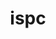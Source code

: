 ---
title: "ispc"
layout: cache
categories: [package, develop]
meta: {"versions": ["1.19.0", "1.20.0"], "compilers": ["gcc@=11.1.0"], "oss": ["ubuntu20.04"], "platforms": ["linux"], "targets": ["x86_64_v3"], "stacks": ["data-vis-sdk", "e4s", "root"], "num_specs": 42, "num_specs_by_stack": {"root": 42, "e4s": 22, "data-vis-sdk": 20}}
spec_details: [{"hash": "zggmvl6uvct5pkq7mts4r27uqkblw3en", "compiler": "gcc@=11.1.0", "versions": ["1.19.0"], "os": "ubuntu20.04", "platform": "linux", "target": "x86_64_v3", "variants": ["build_system=cmake", "build_type=Release", "generator=make", "~ipo"], "stacks": ["root", "e4s"], "size": "-", "tarball": "https://binaries.spack.io/develop/build_cache/linux-ubuntu20.04-x86_64_v3/gcc-11.1.0/ispc-1.19.0/linux-ubuntu20.04-x86_64_v3-gcc-11.1.0-ispc-1.19.0-zggmvl6uvct5pkq7mts4r27uqkblw3en.spack"}, {"hash": "qc3lzb243fbckn725gev7ikllw5jtei5", "compiler": "gcc@=11.1.0", "versions": ["1.19.0"], "os": "ubuntu20.04", "platform": "linux", "target": "x86_64_v3", "variants": ["build_system=cmake", "build_type=RelWithDebInfo", "generator=make", "~ipo"], "stacks": ["root", "data-vis-sdk"], "size": "-", "tarball": "https://binaries.spack.io/develop/build_cache/linux-ubuntu20.04-x86_64_v3/gcc-11.1.0/ispc-1.19.0/linux-ubuntu20.04-x86_64_v3-gcc-11.1.0-ispc-1.19.0-qc3lzb243fbckn725gev7ikllw5jtei5.spack"}, {"hash": "ciiqhl3c62h6iixlamm5vflynylolket", "compiler": "gcc@=11.1.0", "versions": ["1.19.0"], "os": "ubuntu20.04", "platform": "linux", "target": "x86_64_v3", "variants": ["build_system=cmake", "build_type=Release", "generator=make", "~ipo"], "stacks": ["root", "data-vis-sdk"], "size": "-", "tarball": "https://binaries.spack.io/develop/build_cache/linux-ubuntu20.04-x86_64_v3/gcc-11.1.0/ispc-1.19.0/linux-ubuntu20.04-x86_64_v3-gcc-11.1.0-ispc-1.19.0-ciiqhl3c62h6iixlamm5vflynylolket.spack"}, {"hash": "awel4p4n4gvtvrqt5sp35chfuvx2buej", "compiler": "gcc@=11.1.0", "versions": ["1.19.0"], "os": "ubuntu20.04", "platform": "linux", "target": "x86_64_v3", "variants": ["build_system=cmake", "build_type=RelWithDebInfo", "generator=make", "~ipo"], "stacks": ["root", "data-vis-sdk"], "size": "-", "tarball": "https://binaries.spack.io/develop/build_cache/linux-ubuntu20.04-x86_64_v3/gcc-11.1.0/ispc-1.19.0/linux-ubuntu20.04-x86_64_v3-gcc-11.1.0-ispc-1.19.0-awel4p4n4gvtvrqt5sp35chfuvx2buej.spack"}, {"hash": "7oqqzz3zya3q7nebopkoopav2z7xdooe", "compiler": "gcc@=11.1.0", "versions": ["1.19.0"], "os": "ubuntu20.04", "platform": "linux", "target": "x86_64_v3", "variants": ["build_system=cmake", "build_type=Release", "generator=make", "~ipo"], "stacks": ["root", "data-vis-sdk"], "size": "-", "tarball": "https://binaries.spack.io/develop/build_cache/linux-ubuntu20.04-x86_64_v3/gcc-11.1.0/ispc-1.19.0/linux-ubuntu20.04-x86_64_v3-gcc-11.1.0-ispc-1.19.0-7oqqzz3zya3q7nebopkoopav2z7xdooe.spack"}, {"hash": "tzborq47kkm2l3slqfvmadywk532wgfw", "compiler": "gcc@=11.1.0", "versions": ["1.19.0"], "os": "ubuntu20.04", "platform": "linux", "target": "x86_64_v3", "variants": ["build_system=cmake", "build_type=Release", "generator=make", "~ipo"], "stacks": ["root", "e4s"], "size": "-", "tarball": "https://binaries.spack.io/develop/build_cache/linux-ubuntu20.04-x86_64_v3/gcc-11.1.0/ispc-1.19.0/linux-ubuntu20.04-x86_64_v3-gcc-11.1.0-ispc-1.19.0-tzborq47kkm2l3slqfvmadywk532wgfw.spack"}, {"hash": "m5s4vpb6sv6ugctoe37lopo732wysdbp", "compiler": "gcc@=11.1.0", "versions": ["1.19.0"], "os": "ubuntu20.04", "platform": "linux", "target": "x86_64_v3", "variants": ["build_system=cmake", "build_type=Release", "generator=make", "~ipo"], "stacks": ["root", "data-vis-sdk"], "size": "-", "tarball": "https://binaries.spack.io/develop/build_cache/linux-ubuntu20.04-x86_64_v3/gcc-11.1.0/ispc-1.19.0/linux-ubuntu20.04-x86_64_v3-gcc-11.1.0-ispc-1.19.0-m5s4vpb6sv6ugctoe37lopo732wysdbp.spack"}, {"hash": "2sfm62grq44uh3kx3ap2l6ymnbtuxf6f", "compiler": "gcc@=11.1.0", "versions": ["1.19.0"], "os": "ubuntu20.04", "platform": "linux", "target": "x86_64_v3", "variants": ["build_system=cmake", "build_type=RelWithDebInfo", "generator=make", "~ipo"], "stacks": ["root", "e4s"], "size": "-", "tarball": "https://binaries.spack.io/develop/build_cache/linux-ubuntu20.04-x86_64_v3/gcc-11.1.0/ispc-1.19.0/linux-ubuntu20.04-x86_64_v3-gcc-11.1.0-ispc-1.19.0-2sfm62grq44uh3kx3ap2l6ymnbtuxf6f.spack"}, {"hash": "whgrh3cazvbdifwe2pkrcqyrr7b5za6d", "compiler": "gcc@=11.1.0", "versions": ["1.20.0"], "os": "ubuntu20.04", "platform": "linux", "target": "x86_64_v3", "variants": ["build_system=cmake", "build_type=Release", "generator=make", "~ipo"], "stacks": ["root", "e4s"], "size": "-", "tarball": "https://binaries.spack.io/develop/build_cache/linux-ubuntu20.04-x86_64_v3/gcc-11.1.0/ispc-1.20.0/linux-ubuntu20.04-x86_64_v3-gcc-11.1.0-ispc-1.20.0-whgrh3cazvbdifwe2pkrcqyrr7b5za6d.spack"}, {"hash": "skiecjkwdkobsiem7dm4ntycozyn6dce", "compiler": "gcc@=11.1.0", "versions": ["1.19.0"], "os": "ubuntu20.04", "platform": "linux", "target": "x86_64_v3", "variants": ["build_system=cmake", "build_type=RelWithDebInfo", "generator=make", "~ipo"], "stacks": ["root", "data-vis-sdk"], "size": "-", "tarball": "https://binaries.spack.io/develop/build_cache/linux-ubuntu20.04-x86_64_v3/gcc-11.1.0/ispc-1.19.0/linux-ubuntu20.04-x86_64_v3-gcc-11.1.0-ispc-1.19.0-skiecjkwdkobsiem7dm4ntycozyn6dce.spack"}, {"hash": "dv6iiez2d5yqnhcofzjtmlfeygh3t652", "compiler": "gcc@=11.1.0", "versions": ["1.19.0"], "os": "ubuntu20.04", "platform": "linux", "target": "x86_64_v3", "variants": ["build_system=cmake", "build_type=Release", "generator=make", "~ipo"], "stacks": ["root", "e4s"], "size": "-", "tarball": "https://binaries.spack.io/develop/build_cache/linux-ubuntu20.04-x86_64_v3/gcc-11.1.0/ispc-1.19.0/linux-ubuntu20.04-x86_64_v3-gcc-11.1.0-ispc-1.19.0-dv6iiez2d5yqnhcofzjtmlfeygh3t652.spack"}, {"hash": "kypwxwi6im2jtjenur4hrcgoqgsatpqj", "compiler": "gcc@=11.1.0", "versions": ["1.19.0"], "os": "ubuntu20.04", "platform": "linux", "target": "x86_64_v3", "variants": ["build_system=cmake", "build_type=RelWithDebInfo", "generator=make", "~ipo"], "stacks": ["root", "data-vis-sdk"], "size": "-", "tarball": "https://binaries.spack.io/develop/build_cache/linux-ubuntu20.04-x86_64_v3/gcc-11.1.0/ispc-1.19.0/linux-ubuntu20.04-x86_64_v3-gcc-11.1.0-ispc-1.19.0-kypwxwi6im2jtjenur4hrcgoqgsatpqj.spack"}, {"hash": "kfyqvxs7xjn2xqy2z2ftycj2ja6bwqmk", "compiler": "gcc@=11.1.0", "versions": ["1.20.0"], "os": "ubuntu20.04", "platform": "linux", "target": "x86_64_v3", "variants": ["build_system=cmake", "build_type=Release", "generator=make", "~ipo"], "stacks": ["root", "data-vis-sdk"], "size": "-", "tarball": "https://binaries.spack.io/develop/build_cache/linux-ubuntu20.04-x86_64_v3/gcc-11.1.0/ispc-1.20.0/linux-ubuntu20.04-x86_64_v3-gcc-11.1.0-ispc-1.20.0-kfyqvxs7xjn2xqy2z2ftycj2ja6bwqmk.spack"}, {"hash": "r663l5phmmnrsl6qzwvcyh5kcz5mudmm", "compiler": "gcc@=11.1.0", "versions": ["1.19.0"], "os": "ubuntu20.04", "platform": "linux", "target": "x86_64_v3", "variants": ["build_system=cmake", "build_type=RelWithDebInfo", "generator=make", "~ipo"], "stacks": ["root", "e4s"], "size": "-", "tarball": "https://binaries.spack.io/develop/build_cache/linux-ubuntu20.04-x86_64_v3/gcc-11.1.0/ispc-1.19.0/linux-ubuntu20.04-x86_64_v3-gcc-11.1.0-ispc-1.19.0-r663l5phmmnrsl6qzwvcyh5kcz5mudmm.spack"}, {"hash": "elbvtrdu4t4br5aeoffmwykwgzzlz3bv", "compiler": "gcc@=11.1.0", "versions": ["1.20.0"], "os": "ubuntu20.04", "platform": "linux", "target": "x86_64_v3", "variants": ["build_system=cmake", "build_type=Release", "generator=make", "~ipo"], "stacks": ["root", "data-vis-sdk"], "size": "-", "tarball": "https://binaries.spack.io/develop/build_cache/linux-ubuntu20.04-x86_64_v3/gcc-11.1.0/ispc-1.20.0/linux-ubuntu20.04-x86_64_v3-gcc-11.1.0-ispc-1.20.0-elbvtrdu4t4br5aeoffmwykwgzzlz3bv.spack"}, {"hash": "vpynly23vbw6f4ubsflkpub73u5rd7pu", "compiler": "gcc@=11.1.0", "versions": ["1.19.0"], "os": "ubuntu20.04", "platform": "linux", "target": "x86_64_v3", "variants": ["build_system=cmake", "build_type=Release", "generator=make", "~ipo"], "stacks": ["root", "data-vis-sdk"], "size": "-", "tarball": "https://binaries.spack.io/develop/build_cache/linux-ubuntu20.04-x86_64_v3/gcc-11.1.0/ispc-1.19.0/linux-ubuntu20.04-x86_64_v3-gcc-11.1.0-ispc-1.19.0-vpynly23vbw6f4ubsflkpub73u5rd7pu.spack"}, {"hash": "fhwvhddboa4wam2hojv2zxqznxpkyyow", "compiler": "gcc@=11.1.0", "versions": ["1.19.0"], "os": "ubuntu20.04", "platform": "linux", "target": "x86_64_v3", "variants": ["build_system=cmake", "build_type=Release", "generator=make", "~ipo"], "stacks": ["root", "e4s"], "size": "-", "tarball": "https://binaries.spack.io/develop/build_cache/linux-ubuntu20.04-x86_64_v3/gcc-11.1.0/ispc-1.19.0/linux-ubuntu20.04-x86_64_v3-gcc-11.1.0-ispc-1.19.0-fhwvhddboa4wam2hojv2zxqznxpkyyow.spack"}, {"hash": "frzrhwgl6f5g7e2prbodo4td6lpvgipw", "compiler": "gcc@=11.1.0", "versions": ["1.19.0"], "os": "ubuntu20.04", "platform": "linux", "target": "x86_64_v3", "variants": ["build_system=cmake", "build_type=Release", "generator=make", "~ipo"], "stacks": ["root", "data-vis-sdk"], "size": "-", "tarball": "https://binaries.spack.io/develop/build_cache/linux-ubuntu20.04-x86_64_v3/gcc-11.1.0/ispc-1.19.0/linux-ubuntu20.04-x86_64_v3-gcc-11.1.0-ispc-1.19.0-frzrhwgl6f5g7e2prbodo4td6lpvgipw.spack"}, {"hash": "6hwujmr5jzppryhxqmxy3kasyhrpanli", "compiler": "gcc@=11.1.0", "versions": ["1.19.0"], "os": "ubuntu20.04", "platform": "linux", "target": "x86_64_v3", "variants": ["build_system=cmake", "build_type=Release", "generator=make", "~ipo"], "stacks": ["root", "data-vis-sdk"], "size": "-", "tarball": "https://binaries.spack.io/develop/build_cache/linux-ubuntu20.04-x86_64_v3/gcc-11.1.0/ispc-1.19.0/linux-ubuntu20.04-x86_64_v3-gcc-11.1.0-ispc-1.19.0-6hwujmr5jzppryhxqmxy3kasyhrpanli.spack"}, {"hash": "7yrcle6nnwfjrqw73w6uqdzu7azcdkiy", "compiler": "gcc@=11.1.0", "versions": ["1.19.0"], "os": "ubuntu20.04", "platform": "linux", "target": "x86_64_v3", "variants": ["build_system=cmake", "build_type=RelWithDebInfo", "generator=make", "~ipo"], "stacks": ["root", "e4s"], "size": "-", "tarball": "https://binaries.spack.io/develop/build_cache/linux-ubuntu20.04-x86_64_v3/gcc-11.1.0/ispc-1.19.0/linux-ubuntu20.04-x86_64_v3-gcc-11.1.0-ispc-1.19.0-7yrcle6nnwfjrqw73w6uqdzu7azcdkiy.spack"}, {"hash": "7nppxcz4sjlnoadfyfjfphykqq4owyzu", "compiler": "gcc@=11.1.0", "versions": ["1.20.0"], "os": "ubuntu20.04", "platform": "linux", "target": "x86_64_v3", "variants": ["build_system=cmake", "build_type=Release", "generator=make", "~ipo"], "stacks": ["root", "e4s"], "size": "-", "tarball": "https://binaries.spack.io/develop/build_cache/linux-ubuntu20.04-x86_64_v3/gcc-11.1.0/ispc-1.20.0/linux-ubuntu20.04-x86_64_v3-gcc-11.1.0-ispc-1.20.0-7nppxcz4sjlnoadfyfjfphykqq4owyzu.spack"}, {"hash": "b73kpan4m4fyzpayh3flwslhzoqpha2y", "compiler": "gcc@=11.1.0", "versions": ["1.19.0"], "os": "ubuntu20.04", "platform": "linux", "target": "x86_64_v3", "variants": ["build_system=cmake", "build_type=RelWithDebInfo", "generator=make", "~ipo"], "stacks": ["root", "e4s"], "size": "-", "tarball": "https://binaries.spack.io/develop/build_cache/linux-ubuntu20.04-x86_64_v3/gcc-11.1.0/ispc-1.19.0/linux-ubuntu20.04-x86_64_v3-gcc-11.1.0-ispc-1.19.0-b73kpan4m4fyzpayh3flwslhzoqpha2y.spack"}, {"hash": "5ddjl2pfcbpbigjkmana3itfvqds55im", "compiler": "gcc@=11.1.0", "versions": ["1.19.0"], "os": "ubuntu20.04", "platform": "linux", "target": "x86_64_v3", "variants": ["build_system=cmake", "build_type=Release", "generator=make", "~ipo"], "stacks": ["root", "e4s"], "size": "-", "tarball": "https://binaries.spack.io/develop/build_cache/linux-ubuntu20.04-x86_64_v3/gcc-11.1.0/ispc-1.19.0/linux-ubuntu20.04-x86_64_v3-gcc-11.1.0-ispc-1.19.0-5ddjl2pfcbpbigjkmana3itfvqds55im.spack"}, {"hash": "xj2fkozdc2ew3jyt6rkvpzqclpizgt64", "compiler": "gcc@=11.1.0", "versions": ["1.19.0"], "os": "ubuntu20.04", "platform": "linux", "target": "x86_64_v3", "variants": ["build_system=cmake", "build_type=Release", "generator=make", "~ipo"], "stacks": ["root", "e4s"], "size": "-", "tarball": "https://binaries.spack.io/develop/build_cache/linux-ubuntu20.04-x86_64_v3/gcc-11.1.0/ispc-1.19.0/linux-ubuntu20.04-x86_64_v3-gcc-11.1.0-ispc-1.19.0-xj2fkozdc2ew3jyt6rkvpzqclpizgt64.spack"}, {"hash": "sl7brkmdqi2lvpvnvctasopn4isqnoen", "compiler": "gcc@=11.1.0", "versions": ["1.19.0"], "os": "ubuntu20.04", "platform": "linux", "target": "x86_64_v3", "variants": ["build_system=cmake", "build_type=RelWithDebInfo", "generator=make", "~ipo"], "stacks": ["root", "e4s"], "size": "-", "tarball": "https://binaries.spack.io/develop/build_cache/linux-ubuntu20.04-x86_64_v3/gcc-11.1.0/ispc-1.19.0/linux-ubuntu20.04-x86_64_v3-gcc-11.1.0-ispc-1.19.0-sl7brkmdqi2lvpvnvctasopn4isqnoen.spack"}, {"hash": "5dfsuf5l2iu2jqbwhs5d2smdrwav6stj", "compiler": "gcc@=11.1.0", "versions": ["1.19.0"], "os": "ubuntu20.04", "platform": "linux", "target": "x86_64_v3", "variants": ["build_system=cmake", "build_type=RelWithDebInfo", "generator=make", "~ipo"], "stacks": ["root", "e4s"], "size": "-", "tarball": "https://binaries.spack.io/develop/build_cache/linux-ubuntu20.04-x86_64_v3/gcc-11.1.0/ispc-1.19.0/linux-ubuntu20.04-x86_64_v3-gcc-11.1.0-ispc-1.19.0-5dfsuf5l2iu2jqbwhs5d2smdrwav6stj.spack"}, {"hash": "nsjeh36zidsbkf4jrqzaztl6abd26sqj", "compiler": "gcc@=11.1.0", "versions": ["1.20.0"], "os": "ubuntu20.04", "platform": "linux", "target": "x86_64_v3", "variants": ["build_system=cmake", "build_type=Release", "generator=make", "~ipo"], "stacks": ["root", "e4s"], "size": "-", "tarball": "https://binaries.spack.io/develop/build_cache/linux-ubuntu20.04-x86_64_v3/gcc-11.1.0/ispc-1.20.0/linux-ubuntu20.04-x86_64_v3-gcc-11.1.0-ispc-1.20.0-nsjeh36zidsbkf4jrqzaztl6abd26sqj.spack"}, {"hash": "okvmzjrdig4bbqh253yg3yvndezepiyo", "compiler": "gcc@=11.1.0", "versions": ["1.19.0"], "os": "ubuntu20.04", "platform": "linux", "target": "x86_64_v3", "variants": ["build_system=cmake", "build_type=RelWithDebInfo", "generator=make", "~ipo"], "stacks": ["root", "e4s"], "size": "-", "tarball": "https://binaries.spack.io/develop/build_cache/linux-ubuntu20.04-x86_64_v3/gcc-11.1.0/ispc-1.19.0/linux-ubuntu20.04-x86_64_v3-gcc-11.1.0-ispc-1.19.0-okvmzjrdig4bbqh253yg3yvndezepiyo.spack"}, {"hash": "ik572fuisibvs64mph7jjykeoetuiap7", "compiler": "gcc@=11.1.0", "versions": ["1.19.0"], "os": "ubuntu20.04", "platform": "linux", "target": "x86_64_v3", "variants": ["build_system=cmake", "build_type=Release", "generator=make", "~ipo"], "stacks": ["root", "data-vis-sdk"], "size": "-", "tarball": "https://binaries.spack.io/develop/build_cache/linux-ubuntu20.04-x86_64_v3/gcc-11.1.0/ispc-1.19.0/linux-ubuntu20.04-x86_64_v3-gcc-11.1.0-ispc-1.19.0-ik572fuisibvs64mph7jjykeoetuiap7.spack"}, {"hash": "nxsacf64byu4lj3hjveo7zd2qbvc4dh7", "compiler": "gcc@=11.1.0", "versions": ["1.19.0"], "os": "ubuntu20.04", "platform": "linux", "target": "x86_64_v3", "variants": ["build_system=cmake", "build_type=RelWithDebInfo", "generator=make", "~ipo"], "stacks": ["root", "data-vis-sdk"], "size": "-", "tarball": "https://binaries.spack.io/develop/build_cache/linux-ubuntu20.04-x86_64_v3/gcc-11.1.0/ispc-1.19.0/linux-ubuntu20.04-x86_64_v3-gcc-11.1.0-ispc-1.19.0-nxsacf64byu4lj3hjveo7zd2qbvc4dh7.spack"}, {"hash": "meobpopwronfqwb2ze7dby7qsznqvf3s", "compiler": "gcc@=11.1.0", "versions": ["1.19.0"], "os": "ubuntu20.04", "platform": "linux", "target": "x86_64_v3", "variants": ["build_system=cmake", "build_type=RelWithDebInfo", "generator=make", "~ipo"], "stacks": ["root", "e4s"], "size": "-", "tarball": "https://binaries.spack.io/develop/build_cache/linux-ubuntu20.04-x86_64_v3/gcc-11.1.0/ispc-1.19.0/linux-ubuntu20.04-x86_64_v3-gcc-11.1.0-ispc-1.19.0-meobpopwronfqwb2ze7dby7qsznqvf3s.spack"}, {"hash": "eieh3pbc67g4cayomalv3z4axlyhdyjv", "compiler": "gcc@=11.1.0", "versions": ["1.19.0"], "os": "ubuntu20.04", "platform": "linux", "target": "x86_64_v3", "variants": ["build_system=cmake", "build_type=Release", "generator=make", "~ipo"], "stacks": ["root", "data-vis-sdk"], "size": "-", "tarball": "https://binaries.spack.io/develop/build_cache/linux-ubuntu20.04-x86_64_v3/gcc-11.1.0/ispc-1.19.0/linux-ubuntu20.04-x86_64_v3-gcc-11.1.0-ispc-1.19.0-eieh3pbc67g4cayomalv3z4axlyhdyjv.spack"}, {"hash": "62cpawz2ynm2t7ht5dkc2sij5x5rh24a", "compiler": "gcc@=11.1.0", "versions": ["1.19.0"], "os": "ubuntu20.04", "platform": "linux", "target": "x86_64_v3", "variants": ["build_system=cmake", "build_type=Release", "generator=make", "~ipo"], "stacks": ["root", "data-vis-sdk"], "size": "-", "tarball": "https://binaries.spack.io/develop/build_cache/linux-ubuntu20.04-x86_64_v3/gcc-11.1.0/ispc-1.19.0/linux-ubuntu20.04-x86_64_v3-gcc-11.1.0-ispc-1.19.0-62cpawz2ynm2t7ht5dkc2sij5x5rh24a.spack"}, {"hash": "jptczq3vxlvnc4bj6otc4inwerxsz7vt", "compiler": "gcc@=11.1.0", "versions": ["1.19.0"], "os": "ubuntu20.04", "platform": "linux", "target": "x86_64_v3", "variants": ["build_system=cmake", "build_type=Release", "generator=make", "~ipo"], "stacks": ["root", "e4s"], "size": "-", "tarball": "https://binaries.spack.io/develop/build_cache/linux-ubuntu20.04-x86_64_v3/gcc-11.1.0/ispc-1.19.0/linux-ubuntu20.04-x86_64_v3-gcc-11.1.0-ispc-1.19.0-jptczq3vxlvnc4bj6otc4inwerxsz7vt.spack"}, {"hash": "pm5pzqt7e4gsjsmwvh2hkbvnwk7i5y2x", "compiler": "gcc@=11.1.0", "versions": ["1.19.0"], "os": "ubuntu20.04", "platform": "linux", "target": "x86_64_v3", "variants": ["build_system=cmake", "build_type=RelWithDebInfo", "generator=make", "~ipo"], "stacks": ["root", "data-vis-sdk"], "size": "-", "tarball": "https://binaries.spack.io/develop/build_cache/linux-ubuntu20.04-x86_64_v3/gcc-11.1.0/ispc-1.19.0/linux-ubuntu20.04-x86_64_v3-gcc-11.1.0-ispc-1.19.0-pm5pzqt7e4gsjsmwvh2hkbvnwk7i5y2x.spack"}, {"hash": "vt5ranilbpznv4mspcpqywumwsxilwjq", "compiler": "gcc@=11.1.0", "versions": ["1.19.0"], "os": "ubuntu20.04", "platform": "linux", "target": "x86_64_v3", "variants": ["build_system=cmake", "build_type=Release", "generator=make", "~ipo"], "stacks": ["root", "data-vis-sdk"], "size": "-", "tarball": "https://binaries.spack.io/develop/build_cache/linux-ubuntu20.04-x86_64_v3/gcc-11.1.0/ispc-1.19.0/linux-ubuntu20.04-x86_64_v3-gcc-11.1.0-ispc-1.19.0-vt5ranilbpznv4mspcpqywumwsxilwjq.spack"}, {"hash": "swtq5a6xafhzoorh6ezfr32cg2b3g2ir", "compiler": "gcc@=11.1.0", "versions": ["1.19.0"], "os": "ubuntu20.04", "platform": "linux", "target": "x86_64_v3", "variants": ["build_system=cmake", "build_type=RelWithDebInfo", "generator=make", "~ipo"], "stacks": ["root", "e4s"], "size": "-", "tarball": "https://binaries.spack.io/develop/build_cache/linux-ubuntu20.04-x86_64_v3/gcc-11.1.0/ispc-1.19.0/linux-ubuntu20.04-x86_64_v3-gcc-11.1.0-ispc-1.19.0-swtq5a6xafhzoorh6ezfr32cg2b3g2ir.spack"}, {"hash": "h2h7khmgjvubw2fzeombhyzi4m7n6lel", "compiler": "gcc@=11.1.0", "versions": ["1.19.0"], "os": "ubuntu20.04", "platform": "linux", "target": "x86_64_v3", "variants": ["build_system=cmake", "build_type=Release", "generator=make", "~ipo"], "stacks": ["root", "e4s"], "size": "-", "tarball": "https://binaries.spack.io/develop/build_cache/linux-ubuntu20.04-x86_64_v3/gcc-11.1.0/ispc-1.19.0/linux-ubuntu20.04-x86_64_v3-gcc-11.1.0-ispc-1.19.0-h2h7khmgjvubw2fzeombhyzi4m7n6lel.spack"}, {"hash": "7pli4ntejvfohbb5edq3j5fp6la4udao", "compiler": "gcc@=11.1.0", "versions": ["1.19.0"], "os": "ubuntu20.04", "platform": "linux", "target": "x86_64_v3", "variants": ["build_system=cmake", "build_type=Release", "generator=make", "~ipo"], "stacks": ["root", "data-vis-sdk"], "size": "-", "tarball": "https://binaries.spack.io/develop/build_cache/linux-ubuntu20.04-x86_64_v3/gcc-11.1.0/ispc-1.19.0/linux-ubuntu20.04-x86_64_v3-gcc-11.1.0-ispc-1.19.0-7pli4ntejvfohbb5edq3j5fp6la4udao.spack"}, {"hash": "neyrm5j6cbuk3ksncfemkrn7zdvnu5yp", "compiler": "gcc@=11.1.0", "versions": ["1.19.0"], "os": "ubuntu20.04", "platform": "linux", "target": "x86_64_v3", "variants": ["build_system=cmake", "build_type=Release", "generator=make", "~ipo"], "stacks": ["root", "data-vis-sdk"], "size": "-", "tarball": "https://binaries.spack.io/develop/build_cache/linux-ubuntu20.04-x86_64_v3/gcc-11.1.0/ispc-1.19.0/linux-ubuntu20.04-x86_64_v3-gcc-11.1.0-ispc-1.19.0-neyrm5j6cbuk3ksncfemkrn7zdvnu5yp.spack"}, {"hash": "h3lue3qlh5bg2bvi6igxv6cheadywugj", "compiler": "gcc@=11.1.0", "versions": ["1.19.0"], "os": "ubuntu20.04", "platform": "linux", "target": "x86_64_v3", "variants": ["build_system=cmake", "build_type=Release", "generator=make", "~ipo"], "stacks": ["root", "e4s"], "size": "-", "tarball": "https://binaries.spack.io/develop/build_cache/linux-ubuntu20.04-x86_64_v3/gcc-11.1.0/ispc-1.19.0/linux-ubuntu20.04-x86_64_v3-gcc-11.1.0-ispc-1.19.0-h3lue3qlh5bg2bvi6igxv6cheadywugj.spack"}, {"hash": "4bvpg3od4woschyl6pnlch7utjcfl726", "compiler": "gcc@=11.1.0", "versions": ["1.19.0"], "os": "ubuntu20.04", "platform": "linux", "target": "x86_64_v3", "variants": ["build_system=cmake", "build_type=Release", "generator=make", "~ipo"], "stacks": ["root", "e4s"], "size": "-", "tarball": "https://binaries.spack.io/develop/build_cache/linux-ubuntu20.04-x86_64_v3/gcc-11.1.0/ispc-1.19.0/linux-ubuntu20.04-x86_64_v3-gcc-11.1.0-ispc-1.19.0-4bvpg3od4woschyl6pnlch7utjcfl726.spack"}]
---